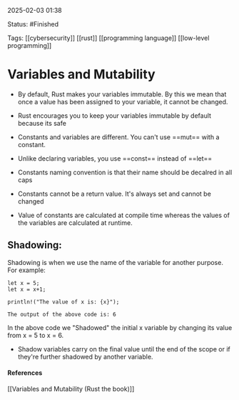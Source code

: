 
2025-02-03 01:38

Status: #Finished 

Tags: [[cybersecurity]] [[rust]] [[programming language]] [[low-level programming]]

# Variables and Mutability

- By default, Rust makes your variables immutable. By this we mean that once a value has been assigned to your variable, it cannot be changed.
- Rust encourages you to keep your variables immutable by default because its safe

- Constants and variables are different. You can't use ==mut== with a constant.
- Unlike declaring variables, you use ==const== instead of ==let== 
- Constants naming convention is that their name should be decalred in all caps
- Constants cannot be a return value. It's always set and cannot be changed

- Value of constants are calculated at compile time whereas the values of the variables are calculated at runtime. 

## Shadowing:

Shadowing is when we use the name of the variable for another purpose. For example:

```
let x = 5;
let x = x+1;

println!("The value of x is: {x}");

The output of the above code is: 6
```

In the above code we "Shadowed" the initial x variable by changing its value from x = 5 to x = 6.
- Shadow variables carry on the final value until the end of the scope or if they're further shadowed by another variable.



#### References
[[Variables and Mutability (Rust the book)]]